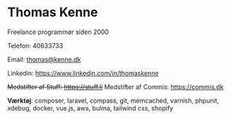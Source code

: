 # Thomas Kenne

Freelance programmør siden 2000

Telefon: 40633733 

Email: thomas@kenne.dk

Linkedin: https://www.linkedin.com/in/thomaskenne

~~Medstifter af Stuff: https://stuff.li~~
Medstifter af Commis: https://commis.dk

**Værktøj**: composer, laravel, compass, git, memcached, varnish, phpunit, xdebug, docker, vue.js, aws, bulma, tailwind css, shopify
